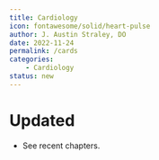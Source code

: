 ```yaml
---
title: Cardiology
icon: fontawesome/solid/heart-pulse
author: J. Austin Straley, DO
date: 2022-11-24
permalink: /cards
categories:
    - Cardiology
status: new
---
```


# Updated
- See recent chapters.